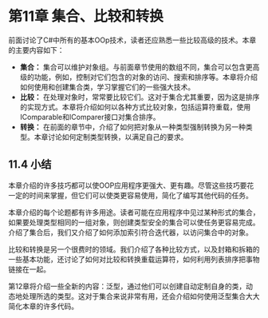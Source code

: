 # 第11章 集合、比较和转换

前面讨论了C#中所有的基本OOp技术，读者还应熟悉一些比较高级的技术。本章的主要内容如下：

* **集合：** 集合可以维护对象组。与前面章节使用的数组不同，集合可以包含更高级的功能，例如，控制对它们包含的对象的访问、搜索和排序等。本章将介绍如何使用和创建集合类，学习掌握它们的一些强大技术。
* **比较：** 在处理对象时，常常要比较它们。这对于集合尤其重要，因为这是排序的实现方式。本章将介绍如何以各种方式比较对象，包括运算符重载，使用IComparable和IComparer接口对集合排序。
* **转换：** 在前面的章节中，介绍了如何把对象从一种类型强制转换为另一种类型。本章讨论如何定制类型转换，以满足自己的要求。

## 11.4 小结

本章介绍的许多技巧都可以使OOP应用程序更强大、更有趣。尽管这些技巧要花一定的时间来掌握，但它们可以使类更容易使用，简化了编写其他代码的任务。

本章介绍的每个论题都有许多用途。读者可能在应用程序中见过某种形式的集合，如果要处理类型相同的一组对象，则创建类型安全的集合可以使任务更容易完成。介绍了集合后，我们又介绍了如何添加索引符合迭代器，以访问集合中的对象。

比较和转换是另一个很费时的领域。我们介绍了各种比较方式，以及封箱和拆箱的一些基本功能，还讨论了如何对比较和转换重载运算符，如何利用列表排序把事物链接在一起。

第12章将介绍一些全新的内容：泛型，通过他们可以创建自动定制自身的类，动态地处理所选的类型。这对于集合来说非常有用，还会介绍如何使用泛型集合大大简化本章的许多代码。

